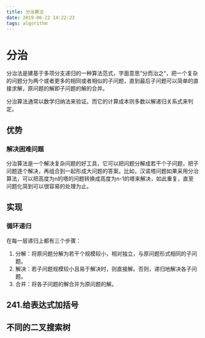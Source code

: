```yaml
---
title: 分治算法
date: 2019-06-22 14:22:23
tags: algorithm
---
```


# 分治

分治法是建基于多项分支递归的一种算法范式，字面意思”分而治之“，把一个复杂的问题分为两个或者更多的相同或者相似的子问题，直到最后子问题可以简单的直接求解，原问题的解即子问题的解的合并。

分治算法通常以数学归纳法来验证。而它的计算成本则多数以解递归关系式来判定。

## 优势

### 解决困难问题

分治算法是一个解决复杂问题的好工具，它可以把问题分解成若干个子问题，把子问题逐个解决，再组合到一起形成大问题的答案。比如，汉诺塔问题如果采用分治算法，可以把高度为n的塔的问题转换成高度为n-1的塔来解决，如此重复，直至问题化简到可以很容易的处理为止。

## 实现

### 循环递归

在每一层递归上都有三个步骤：

1. 分解：将原问题分解为若干个规模较小，相对独立，与原问题形式相同的子问题。
2. 解决：若子问题规模较小且易于解决时，则直接解。否则，递归地解决各子问题。
3. 合并：将各子问题的解合并为原问题的解。

## 241.给表达式加括号

## 不同的二叉搜索树

